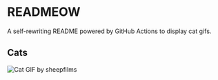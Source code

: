 # READMEOW

A self-rewriting README powered by GitHub Actions to display cat gifs.

## Cats

![Cat GIF by sheepfilms](https://media2.giphy.com/media/zZMTVkTeEfeEg/200.gif?cid=9acd02dahpbej5h587ikaxy7wmuq8b5yha1vv7yisng2y0e0&ep=v1_gifs_search&rid=200.gif&ct=g)
